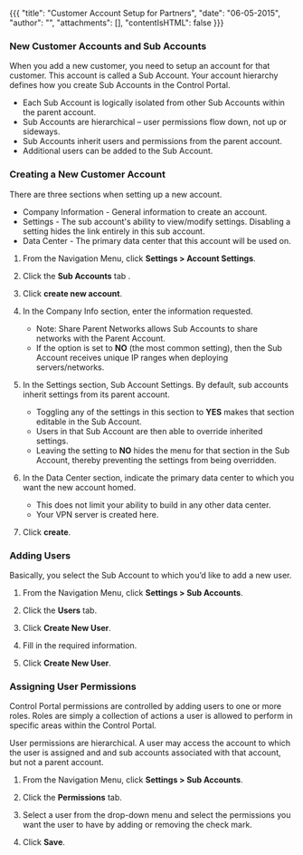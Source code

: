 {{{
  "title": "Customer Account Setup for Partners",
  "date": "06-05-2015",
  "author": "",
  "attachments": [],
  "contentIsHTML": false
}}}

### New Customer Accounts and Sub Accounts
When you add a new customer, you need to setup an account for that customer. This account is called a Sub Account. Your account hierarchy defines how you create Sub Accounts in the Control Portal.  
* Each Sub Account is logically isolated from other Sub Accounts within the parent account.
* Sub Accounts are hierarchical – user permissions flow down, not up or sideways.
* Sub Accounts inherit users and permissions from the parent account.
* Additional users can be added to the Sub Account.

### Creating a New Customer Account
There are three sections when setting up a new account.
* Company Information - General information to create an account.
* Settings - The sub account's ability to view/modify settings. Disabling a setting hides the link entirely in this sub account.
* Data Center - The primary data center that this account will be used on.

1. From the Navigation Menu, click **Settings > Account Settings**.

2. Click the **Sub Accounts** tab .

3. Click **create new account**.  

4. In the Company Info section, enter the information requested.
   * Note: Share Parent Networks allows Sub Accounts to share networks with the Parent Account.
   * If the option is set to **NO** (the most common setting), then the Sub Account receives unique IP ranges when deploying servers/networks.

5. In the Settings section, Sub Account Settings. By default, sub accounts inherit settings from its parent account.
   * Toggling any of the settings in this section to **YES** makes that section editable in the Sub Account.
   * Users in that Sub Account are then able to override inherited settings.  
   * Leaving the setting to **NO** hides the menu for that section in the Sub Account, thereby preventing the settings from being overridden.  

6. In the Data Center section, indicate the primary data center to which you want the new account homed.  
   * This does not limit your ability to build in any other data center.
   * Your VPN server is created here.

7. Click **create**.

### Adding Users
Basically, you select the Sub Account to which you’d like to add a new user.  
1. From the Navigation Menu, click **Settings > Sub Accounts**.

2. Click the **Users** tab.

3. Click **Create New User**.

4. Fill in the required information.

5. Click **Create New User**.

### Assigning User Permissions
Control Portal permissions are controlled by adding users to one or more roles. Roles are simply a collection of actions a user is allowed to perform in specific areas within the Control Portal.

User permissions are hierarchical. A user may access the account to which the user is assigned and and sub accounts associated with that account, but not a parent account.
1. From the Navigation Menu, click **Settings > Sub Accounts**.

2. Click the **Permissions** tab.

2. Select a user from the drop-down menu and select the permissions you want the user to have by adding or removing the check mark.

3. Click **Save**.
